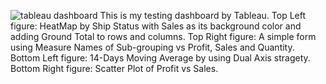 ![tableau dashboard](https://github.com/qifan-code/Tableau-Dashboard-Demonstration/assets/64823500/943ff606-5701-4473-9416-c38178191523)
This is my testing dashboard by Tableau. 
Top Left figure: HeatMap by Ship Status with Sales as its background color and adding Ground Total to rows and columns.
Top Right figure: A simple form using Measure Names of Sub-grouping vs Profit, Sales and Quantity.
Bottom Left figure: 14-Days Moving Average by using Dual Axis stragety. 
Bottom Right figure: Scatter Plot of Profit vs Sales. 

